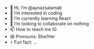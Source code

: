 - 👋 Hi, I’m @aynazsalamati
- 👀 I’m interested in coding
- 🌱 I’m currently learning React
- 💞️ I’m looking to collaborate on nothing
- 📫 How to reach me IG
- 😄 Pronouns: She/Her
- ⚡ Fun fact: ...

<!---
aynazsalamati/aynazsalamati is a ✨ special ✨ repository because its `README.md` (this file) appears on your GitHub profile.
You can click the Preview link to take a look at your changes.
--->
